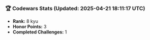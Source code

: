 ### 🏆 Codewars Stats (Updated: 2025-04-21 18:11:17 UTC)

- **Rank:** 8 kyu
- **Honor Points:** 3
- **Completed Challenges:** 1
